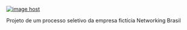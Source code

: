 <a href="https://imgbox.com/YxBJp3lX" target="_blank"><img src="https://thumbs2.imgbox.com/7b/fc/YxBJp3lX_t.png" alt="image host"/></a>

Projeto de um processo seletivo da empresa fictícia Networking Brasil

